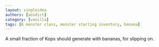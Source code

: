 ```yaml
---
layout: singleidea
authors: [aosdict]
category: [vanilla]
tags: [K monster class, monster starting inventory, banana]
---
```

A small fraction of Kops should generate with bananas, for slipping on.
